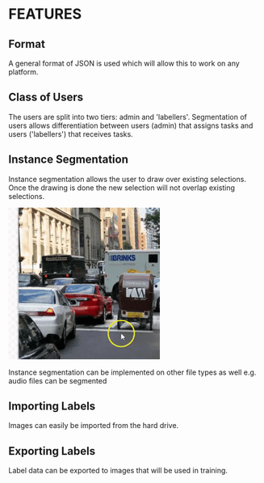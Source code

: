 # FEATURES

## Format
A general format of JSON is used which will allow this to work on any platform. 

## Class of Users
The users are split into two tiers: admin and 'labellers'. Segmentation of users allows differentiation between users (admin) that assigns tasks and users ('labellers') that receives tasks.

## Instance Segmentation
Instance segmentation allows the user to draw over existing selections.
Once the drawing is done the new selection will not overlap existing selections.
 
![Image Segmentation](./visuals/segmentation.gif)

Instance segmentation can be implemented on other file types as well e.g. audio files can be segmented

## Importing Labels
Images can easily be imported from the hard drive.

## Exporting Labels
Label data can be exported to images that will be used in training.